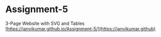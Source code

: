# Assignment-5
 3-Page Website with SVG and Tables
[https://janvikumar.github.io/Assignment-5/](https://janvikumar.github)
